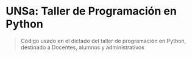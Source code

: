 # UNSa: Taller de Programación en Python
> Código usado en el dictado del taller de programación en Python, destinado a Docentes, alumnos y administrativos
